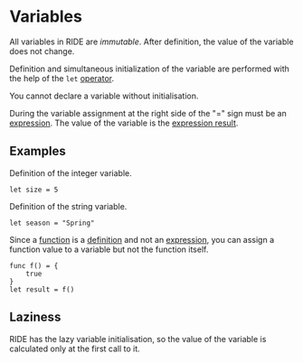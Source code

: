 # Variables

All variables in RIDE are _immutable_. After definition, the value of the variable does not change.

Definition and simultaneous initialization of the variable are performed with the help of the `let` [operator](/ride/operators.md).

You cannot declare a variable without initialisation.

During the variable assignment at the right side of the "=" sign must be an [expression](/ride/expression.md). The value of the variable is the [expression result](/ride/expression.md#expression-result).

## Examples

Definition of the integer variable.

``` ride
let size = 5
```

Definition of the string variable.

``` ride
let season = "Spring"
```

Since a [function](/ride/functions.md) is a [definition](/ride/definition.md) and not an [expression](/ride/expression.md), you can assign a function value to a variable but not the function itself.

``` ride
func f() = {
    true
}
let result = f()
```

## Laziness

RIDE has the lazy variable initialisation, so the value of the variable is calculated only at the first call to it.
